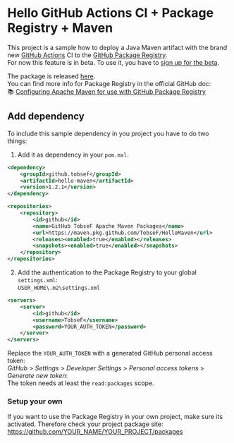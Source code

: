 # Hello GitHub Actions CI + Package Registry + Maven

This project is a sample how to deploy a Java Maven artifact with the brand new [GitHub Actions](https://github.com/features/actions) CI to the  [GitHub Package Registry](https://github.com/features/package-registry).  
For now this feature is in beta. To use it, you have to [sign up for the beta](https://github.com/features/package-registry/signup).

The package is released [here](https://github.com/TobseF/HelloMaven/packages).   
You can find more info for Package Registry in the official GitHub doc:  
📚 [Configuring Apache Maven for use with GitHub Package Registry](https://help.github.com/en/articles/configuring-apache-maven-for-use-with-github-package-registry)

## Add dependency
To include this sample dependency in you project you have to do two things:

 1. Add it as dependency in your `pom.mxl`.

```xml
<dependency>
    <groupId>github.tobsef</groupId>
    <artifactId>hello-maven</artifactId>
    <version>1.2.1</version>
</dependency>
```
```xml
<repositories>
    <repository>
        <id>github</id>
        <name>GitHub TobseF Apache Maven Packages</name>
        <url>https://maven.pkg.github.com/TobseF/HelloMaven</url>
        <releases><enabled>true</enabled></releases>
        <snapshots><enabled>true</enabled></snapshots>
    </repository>
</repositories>
```

 2. Add the authentication to the Package Registry to your global `settings.xml`:  
`USER_HOME\.m2\settings.xml`

``` xml
<servers>
    <server>
        <id>github</id>
        <username>TobseF</username>
        <password>YOUR_AUTH_TOKEN</password>
    </server>
</servers>
```
Replace the `YOUR_AUTH_TOKEN` with a generated GitHub personal access token:  
_GitHub_ > _Settings_ > _Developer Settings_ > _Personal access tokens_ > _Generate new token_:   
The token needs at least the `read:packages` scope.

### Setup your own
If you want to use the Package Registry in your own project, make sure its activated.
Therefore check your project package site:  
https://github.com/YOUR_NAME/YOUR_PROJECT/packages
